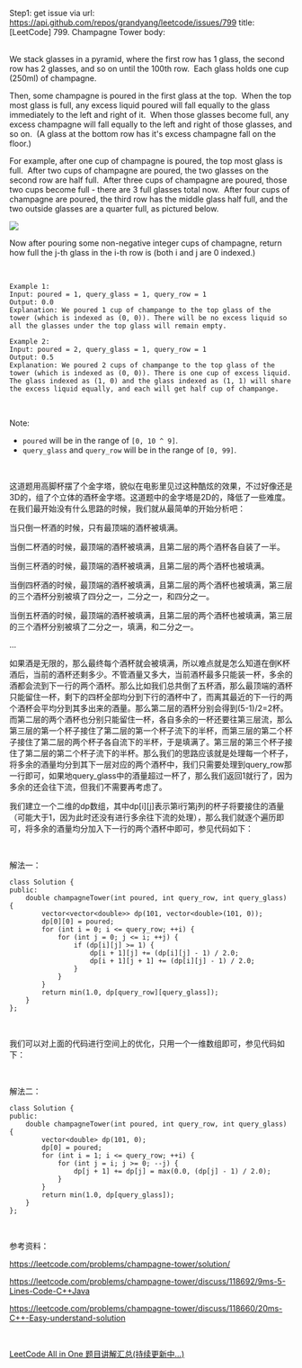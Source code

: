 Step1: get issue via url: https://api.github.com/repos/grandyang/leetcode/issues/799 
 title:[LeetCode] 799. Champagne Tower 
 body:  
  

We stack glasses in a pyramid, where the first row has 1 glass, the second row has 2 glasses, and so on until the 100th row.  Each glass holds one cup (250ml) of champagne.

Then, some champagne is poured in the first glass at the top.  When the top most glass is full, any excess liquid poured will fall equally to the glass immediately to the left and right of it.  When those glasses become full, any excess champagne will fall equally to the left and right of those glasses, and so on.  (A glass at the bottom row has it's excess champagne fall on the floor.)

For example, after one cup of champagne is poured, the top most glass is full.  After two cups of champagne are poured, the two glasses on the second row are half full.  After three cups of champagne are poured, those two cups become full - there are 3 full glasses total now.  After four cups of champagne are poured, the third row has the middle glass half full, and the two outside glasses are a quarter full, as pictured below.

![](https://s3-lc-upload.s3.amazonaws.com/uploads/2018/03/09/tower.png)

Now after pouring some non-negative integer cups of champagne, return how full the j-th glass in the i-th row is (both i and j are 0 indexed.)

 
    
    
    Example 1:
    Input: poured = 1, query_glass = 1, query_row = 1
    Output: 0.0
    Explanation: We poured 1 cup of champange to the top glass of the tower (which is indexed as (0, 0)). There will be no excess liquid so all the glasses under the top glass will remain empty.
    
    Example 2:
    Input: poured = 2, query_glass = 1, query_row = 1
    Output: 0.5
    Explanation: We poured 2 cups of champange to the top glass of the tower (which is indexed as (0, 0)). There is one cup of excess liquid. The glass indexed as (1, 0) and the glass indexed as (1, 1) will share the excess liquid equally, and each will get half cup of champange.
    

 

Note:

  * `poured` will be in the range of `[0, 10 ^ 9]`.
  * `query_glass` and `query_row` will be in the range of `[0, 99]`.



 

这道题用高脚杯摆了个金字塔，貌似在电影里见过这种酷炫的效果，不过好像还是3D的，组了个立体的酒杯金字塔。这道题中的金字塔是2D的，降低了一些难度。在我们最开始没有什么思路的时候，我们就从最简单的开始分析吧：

当只倒一杯酒的时候，只有最顶端的酒杯被填满。

当倒二杯酒的时候，最顶端的酒杯被填满，且第二层的两个酒杯各自装了一半。

当倒三杯酒的时候，最顶端的酒杯被填满，且第二层的两个酒杯也被填满。

当倒四杯酒的时候，最顶端的酒杯被填满，且第二层的两个酒杯也被填满，第三层的三个酒杯分别被填了四分之一，二分之一，和四分之一。

当倒五杯酒的时候，最顶端的酒杯被填满，且第二层的两个酒杯也被填满，第三层的三个酒杯分别被填了二分之一，填满，和二分之一。

...

如果酒是无限的，那么最终每个酒杯就会被填满，所以难点就是怎么知道在倒K杯酒后，当前的酒杯还剩多少。不管酒量又多大，当前酒杯最多只能装一杯，多余的酒都会流到下一行的两个酒杯。那么比如我们总共倒了五杯酒，那么最顶端的酒杯只能留住一杯，剩下的四杯全部均分到下行的酒杯中了，而离其最近的下一行的两个酒杯会平均分到其多出来的酒量。那么第二层的酒杯分别会得到(5-1)/2=2杯。而第二层的两个酒杯也分别只能留住一杯，各自多余的一杯还要往第三层流，那么第三层的第一个杯子接住了第二层的第一个杯子流下的半杯，而第三层的第二个杯子接住了第二层的两个杯子各自流下的半杯，于是填满了。第三层的第三个杯子接住了第二层的第二个杯子流下的半杯。那么我们的思路应该就是处理每一个杯子，将多余的酒量均分到其下一层对应的两个酒杯中，我们只需要处理到query_row那一行即可，如果地query_glass中的酒量超过一杯了，那么我们返回1就行了，因为多余的还会往下流，但我们不需要再考虑了。

我们建立一个二维的dp数组，其中dp[i][j]表示第i行第j列的杯子将要接住的酒量（可能大于1，因为此时还没有进行多余往下流的处理），那么我们就逐个遍历即可，将多余的酒量均分加入下一行的两个酒杯中即可，参见代码如下：

 

解法一：
    
    
    class Solution {
    public:
        double champagneTower(int poured, int query_row, int query_glass) {
            vector<vector<double>> dp(101, vector<double>(101, 0));
            dp[0][0] = poured;
            for (int i = 0; i <= query_row; ++i) {
                for (int j = 0; j <= i; ++j) {
                    if (dp[i][j] >= 1) {
                        dp[i + 1][j] += (dp[i][j] - 1) / 2.0;
                        dp[i + 1][j + 1] += (dp[i][j] - 1) / 2.0;
                    }
                }
            }
            return min(1.0, dp[query_row][query_glass]);
        }
    };

 

我们可以对上面的代码进行空间上的优化，只用一个一维数组即可，参见代码如下：

 

解法二：
    
    
    class Solution {
    public:
        double champagneTower(int poured, int query_row, int query_glass) {
            vector<double> dp(101, 0);
            dp[0] = poured;
            for (int i = 1; i <= query_row; ++i) {
                for (int j = i; j >= 0; --j) {
                    dp[j + 1] += dp[j] = max(0.0, (dp[j] - 1) / 2.0);
                }
            }
            return min(1.0, dp[query_glass]);
        }
    };

 

参考资料：

<https://leetcode.com/problems/champagne-tower/solution/>

<https://leetcode.com/problems/champagne-tower/discuss/118692/9ms-5-Lines-Code-C++Java>

<https://leetcode.com/problems/champagne-tower/discuss/118660/20ms-C++-Easy-understand-solution>

 

[LeetCode All in One 题目讲解汇总(持续更新中...)](http://www.cnblogs.com/grandyang/p/4606334.html)
